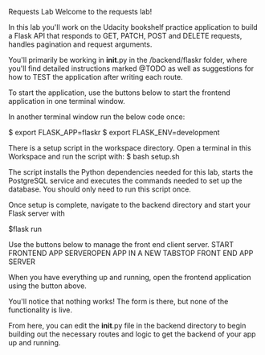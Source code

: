 Requests Lab
Welcome to the requests lab!

In this lab you'll work on the Udacity bookshelf practice application to build a Flask API that responds to GET, PATCH, POST and DELETE requests, handles pagination and request arguments.

You'll primarily be working in __init__.py in the /backend/flaskr folder, where you'll find detailed instructions marked @TODO as well as suggestions for how to TEST the application after writing each route.

To start the application, use the buttons below to start the frontend application in one terminal window.

In another terminal window run the below code once:


$ export FLASK_APP=flaskr
$ export FLASK_ENV=development

There is a setup script in the workspace directory. Open a terminal in this Workspace and run the script with:
$ bash setup.sh

The script installs the Python dependencies needed for this lab, starts the PostgreSQL service and executes the commands needed to set up the database. You should only need to run this script once.

Once setup is complete, navigate to the backend directory and start your Flask server with 

$flask run

Use the buttons below to manage the front end client server.
START FRONTEND APP SERVEROPEN APP IN A NEW TABSTOP FRONT END APP SERVER

When you have everything up and running, open the frontend application using the button above.

You'll notice that nothing works! The form is there, but none of the functionality is live.

From here, you can edit the __init__.py file in the backend directory to begin building out the necessary routes and logic to get the backend of your app up and running.